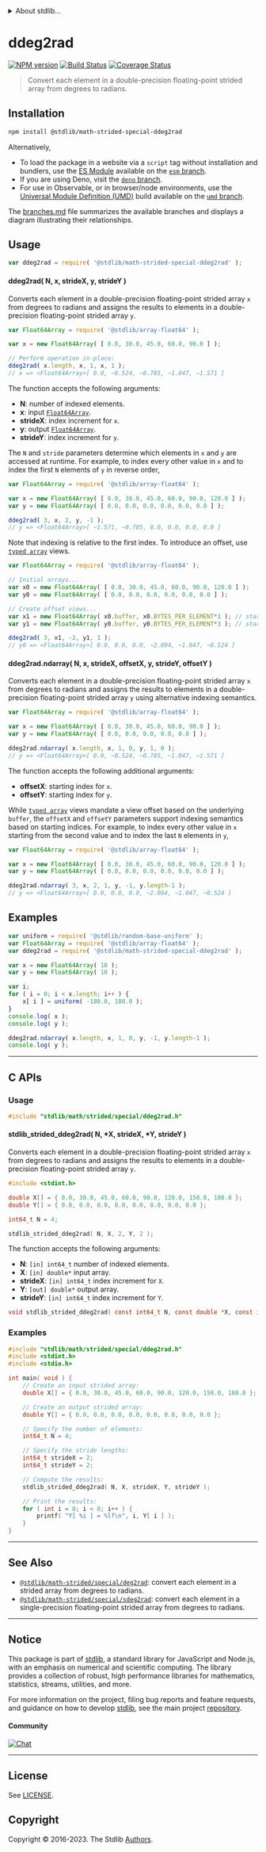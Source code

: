 <!--

@license Apache-2.0

Copyright (c) 2020 The Stdlib Authors.

Licensed under the Apache License, Version 2.0 (the "License");
you may not use this file except in compliance with the License.
You may obtain a copy of the License at

   http://www.apache.org/licenses/LICENSE-2.0

Unless required by applicable law or agreed to in writing, software
distributed under the License is distributed on an "AS IS" BASIS,
WITHOUT WARRANTIES OR CONDITIONS OF ANY KIND, either express or implied.
See the License for the specific language governing permissions and
limitations under the License.

-->


<details>
  <summary>
    About stdlib...
  </summary>
  <p>We believe in a future in which the web is a preferred environment for numerical computation. To help realize this future, we've built stdlib. stdlib is a standard library, with an emphasis on numerical and scientific computation, written in JavaScript (and C) for execution in browsers and in Node.js.</p>
  <p>The library is fully decomposable, being architected in such a way that you can swap out and mix and match APIs and functionality to cater to your exact preferences and use cases.</p>
  <p>When you use stdlib, you can be absolutely certain that you are using the most thorough, rigorous, well-written, studied, documented, tested, measured, and high-quality code out there.</p>
  <p>To join us in bringing numerical computing to the web, get started by checking us out on <a href="https://github.com/stdlib-js/stdlib">GitHub</a>, and please consider <a href="https://opencollective.com/stdlib">financially supporting stdlib</a>. We greatly appreciate your continued support!</p>
</details>

# ddeg2rad

[![NPM version][npm-image]][npm-url] [![Build Status][test-image]][test-url] [![Coverage Status][coverage-image]][coverage-url] <!-- [![dependencies][dependencies-image]][dependencies-url] -->

> Convert each element in a double-precision floating-point strided array from degrees to radians.

<section class="intro">

</section>

<!-- /.intro -->

<section class="installation">

## Installation

```bash
npm install @stdlib/math-strided-special-ddeg2rad
```

Alternatively,

-   To load the package in a website via a `script` tag without installation and bundlers, use the [ES Module][es-module] available on the [`esm` branch][esm-url].
-   If you are using Deno, visit the [`deno` branch][deno-url].
-   For use in Observable, or in browser/node environments, use the [Universal Module Definition (UMD)][umd] build available on the [`umd` branch][umd-url].

The [branches.md][branches-url] file summarizes the available branches and displays a diagram illustrating their relationships.

</section>

<section class="usage">

## Usage

```javascript
var ddeg2rad = require( '@stdlib/math-strided-special-ddeg2rad' );
```

#### ddeg2rad( N, x, strideX, y, strideY )

Converts each element in a double-precision floating-point strided array `x` from degrees to radians and assigns the results to elements in a double-precision floating-point strided array `y`.

```javascript
var Float64Array = require( '@stdlib/array-float64' );

var x = new Float64Array( [ 0.0, 30.0, 45.0, 60.0, 90.0 ] );

// Perform operation in-place:
ddeg2rad( x.length, x, 1, x, 1 );
// x => <Float64Array>[ 0.0, ~0.524, ~0.785, ~1.047, ~1.571 ]
```

The function accepts the following arguments:

-   **N**: number of indexed elements.
-   **x**: input [`Float64Array`][@stdlib/array/float64].
-   **strideX**: index increment for `x`.
-   **y**: output [`Float64Array`][@stdlib/array/float64].
-   **strideY**: index increment for `y`.

The `N` and `stride` parameters determine which elements in `x` and `y` are accessed at runtime. For example, to index every other value in `x` and to index the first `N` elements of `y` in reverse order,

```javascript
var Float64Array = require( '@stdlib/array-float64' );

var x = new Float64Array( [ 0.0, 30.0, 45.0, 60.0, 90.0, 120.0 ] );
var y = new Float64Array( [ 0.0, 0.0, 0.0, 0.0, 0.0, 0.0 ] );

ddeg2rad( 3, x, 2, y, -1 );
// y => <Float64Array>[ ~1.571, ~0.785, 0.0, 0.0, 0.0, 0.0 ]
```

Note that indexing is relative to the first index. To introduce an offset, use [`typed array`][@stdlib/array/float64] views.

```javascript
var Float64Array = require( '@stdlib/array-float64' );

// Initial arrays...
var x0 = new Float64Array( [ 0.0, 30.0, 45.0, 60.0, 90.0, 120.0 ] );
var y0 = new Float64Array( [ 0.0, 0.0, 0.0, 0.0, 0.0, 0.0 ] );

// Create offset views...
var x1 = new Float64Array( x0.buffer, x0.BYTES_PER_ELEMENT*1 ); // start at 2nd element
var y1 = new Float64Array( y0.buffer, y0.BYTES_PER_ELEMENT*3 ); // start at 4th element

ddeg2rad( 3, x1, -2, y1, 1 );
// y0 => <Float64Array>[ 0.0, 0.0, 0.0, ~2.094, ~1.047, ~0.524 ]
```

#### ddeg2rad.ndarray( N, x, strideX, offsetX, y, strideY, offsetY )

Converts each element in a double-precision floating-point strided array `x` from degrees to radians and assigns the results to elements in a double-precision floating-point strided array `y` using alternative indexing semantics.

```javascript
var Float64Array = require( '@stdlib/array-float64' );

var x = new Float64Array( [ 0.0, 30.0, 45.0, 60.0, 90.0 ] );
var y = new Float64Array( [ 0.0, 0.0, 0.0, 0.0, 0.0 ] );

ddeg2rad.ndarray( x.length, x, 1, 0, y, 1, 0 );
// y => <Float64Array>[ 0.0, ~0.524, ~0.785, ~1.047, ~1.571 ]
```

The function accepts the following additional arguments:

-   **offsetX**: starting index for `x`.
-   **offsetY**: starting index for `y`.

While [`typed array`][@stdlib/array/float64] views mandate a view offset based on the underlying `buffer`, the `offsetX` and `offsetY` parameters support indexing semantics based on starting indices. For example, to index every other value in `x` starting from the second value and to index the last `N` elements in `y`,

```javascript
var Float64Array = require( '@stdlib/array-float64' );

var x = new Float64Array( [ 0.0, 30.0, 45.0, 60.0, 90.0, 120.0 ] );
var y = new Float64Array( [ 0.0, 0.0, 0.0, 0.0, 0.0, 0.0 ] );

ddeg2rad.ndarray( 3, x, 2, 1, y, -1, y.length-1 );
// y => <Float64Array>[ 0.0, 0.0, 0.0, ~2.094, ~1.047, ~0.524 ]
```

</section>

<!-- /.usage -->

<section class="notes">

</section>

<!-- /.notes -->

<section class="examples">

## Examples

<!-- eslint no-undef: "error" -->

```javascript
var uniform = require( '@stdlib/random-base-uniform' );
var Float64Array = require( '@stdlib/array-float64' );
var ddeg2rad = require( '@stdlib/math-strided-special-ddeg2rad' );

var x = new Float64Array( 10 );
var y = new Float64Array( 10 );

var i;
for ( i = 0; i < x.length; i++ ) {
    x[ i ] = uniform( -180.0, 180.0 );
}
console.log( x );
console.log( y );

ddeg2rad.ndarray( x.length, x, 1, 0, y, -1, y.length-1 );
console.log( y );
```

</section>

<!-- /.examples -->

<!-- C interface documentation. -->

* * *

<section class="c">

## C APIs

<!-- Section to include introductory text. Make sure to keep an empty line after the intro `section` element and another before the `/section` close. -->

<section class="intro">

</section>

<!-- /.intro -->

<!-- C usage documentation. -->

<section class="usage">

### Usage

```c
#include "stdlib/math/strided/special/ddeg2rad.h"
```

#### stdlib_strided_ddeg2rad( N, \*X, strideX, \*Y, strideY )

Converts each element in a double-precision floating-point strided array `x` from degrees to radians and assigns the results to elements in a double-precision floating-point strided array `y`.

```c
#include <stdint.h>

double X[] = { 0.0, 30.0, 45.0, 60.0, 90.0, 120.0, 150.0, 180.0 };
double Y[] = { 0.0, 0.0, 0.0, 0.0, 0.0, 0.0, 0.0, 0.0 };

int64_t N = 4;

stdlib_strided_ddeg2rad( N, X, 2, Y, 2 );
```

The function accepts the following arguments:

-   **N**: `[in] int64_t` number of indexed elements.
-   **X**: `[in] double*` input array.
-   **strideX**: `[in] int64_t` index increment for `X`.
-   **Y**: `[out] double*` output array.
-   **strideY**: `[in] int64_t` index increment for `Y`.

```c
void stdlib_strided_ddeg2rad( const int64_t N, const double *X, const int64_t strideX, double *Y, const int64_t strideY );
```

</section>

<!-- /.usage -->

<!-- C API usage notes. Make sure to keep an empty line after the `section` element and another before the `/section` close. -->

<section class="notes">

</section>

<!-- /.notes -->

<!-- C API usage examples. -->

<section class="examples">

### Examples

```c
#include "stdlib/math/strided/special/ddeg2rad.h"
#include <stdint.h>
#include <stdio.h>

int main( void ) {
    // Create an input strided array:
    double X[] = { 0.0, 30.0, 45.0, 60.0, 90.0, 120.0, 150.0, 180.0 };

    // Create an output strided array:
    double Y[] = { 0.0, 0.0, 0.0, 0.0, 0.0, 0.0, 0.0, 0.0 };

    // Specify the number of elements:
    int64_t N = 4;

    // Specify the stride lengths:
    int64_t strideX = 2;
    int64_t strideY = 2;

    // Compute the results:
    stdlib_strided_ddeg2rad( N, X, strideX, Y, strideY );

    // Print the results:
    for ( int i = 0; i < 8; i++ ) {
        printf( "Y[ %i ] = %lf\n", i, Y[ i ] );
    }
}
```

</section>

<!-- /.examples -->

</section>

<!-- /.c -->

<!-- Section for related `stdlib` packages. Do not manually edit this section, as it is automatically populated. -->

<section class="related">

* * *

## See Also

-   <span class="package-name">[`@stdlib/math-strided/special/deg2rad`][@stdlib/math/strided/special/deg2rad]</span><span class="delimiter">: </span><span class="description">convert each element in a strided array from degrees to radians.</span>
-   <span class="package-name">[`@stdlib/math-strided/special/sdeg2rad`][@stdlib/math/strided/special/sdeg2rad]</span><span class="delimiter">: </span><span class="description">convert each element in a single-precision floating-point strided array from degrees to radians.</span>

</section>

<!-- /.related -->

<!-- Section for all links. Make sure to keep an empty line after the `section` element and another before the `/section` close. -->


<section class="main-repo" >

* * *

## Notice

This package is part of [stdlib][stdlib], a standard library for JavaScript and Node.js, with an emphasis on numerical and scientific computing. The library provides a collection of robust, high performance libraries for mathematics, statistics, streams, utilities, and more.

For more information on the project, filing bug reports and feature requests, and guidance on how to develop [stdlib][stdlib], see the main project [repository][stdlib].

#### Community

[![Chat][chat-image]][chat-url]

---

## License

See [LICENSE][stdlib-license].


## Copyright

Copyright &copy; 2016-2023. The Stdlib [Authors][stdlib-authors].

</section>

<!-- /.stdlib -->

<!-- Section for all links. Make sure to keep an empty line after the `section` element and another before the `/section` close. -->

<section class="links">

[npm-image]: http://img.shields.io/npm/v/@stdlib/math-strided-special-ddeg2rad.svg
[npm-url]: https://npmjs.org/package/@stdlib/math-strided-special-ddeg2rad

[test-image]: https://github.com/stdlib-js/math-strided-special-ddeg2rad/actions/workflows/test.yml/badge.svg?branch=main
[test-url]: https://github.com/stdlib-js/math-strided-special-ddeg2rad/actions/workflows/test.yml?query=branch:main

[coverage-image]: https://img.shields.io/codecov/c/github/stdlib-js/math-strided-special-ddeg2rad/main.svg
[coverage-url]: https://codecov.io/github/stdlib-js/math-strided-special-ddeg2rad?branch=main

<!--

[dependencies-image]: https://img.shields.io/david/stdlib-js/math-strided-special-ddeg2rad.svg
[dependencies-url]: https://david-dm.org/stdlib-js/math-strided-special-ddeg2rad/main

-->

[chat-image]: https://img.shields.io/gitter/room/stdlib-js/stdlib.svg
[chat-url]: https://app.gitter.im/#/room/#stdlib-js_stdlib:gitter.im

[stdlib]: https://github.com/stdlib-js/stdlib

[stdlib-authors]: https://github.com/stdlib-js/stdlib/graphs/contributors

[umd]: https://github.com/umdjs/umd
[es-module]: https://developer.mozilla.org/en-US/docs/Web/JavaScript/Guide/Modules

[deno-url]: https://github.com/stdlib-js/math-strided-special-ddeg2rad/tree/deno
[umd-url]: https://github.com/stdlib-js/math-strided-special-ddeg2rad/tree/umd
[esm-url]: https://github.com/stdlib-js/math-strided-special-ddeg2rad/tree/esm
[branches-url]: https://github.com/stdlib-js/math-strided-special-ddeg2rad/blob/main/branches.md

[stdlib-license]: https://raw.githubusercontent.com/stdlib-js/math-strided-special-ddeg2rad/main/LICENSE

[@stdlib/array/float64]: https://github.com/stdlib-js/array-float64

<!-- <related-links> -->

[@stdlib/math/strided/special/deg2rad]: https://github.com/stdlib-js/math-strided-special-deg2rad

[@stdlib/math/strided/special/sdeg2rad]: https://github.com/stdlib-js/math-strided-special-sdeg2rad

<!-- </related-links> -->

</section>

<!-- /.links -->

